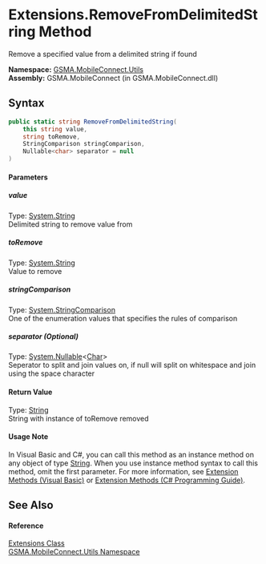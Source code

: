 Extensions.RemoveFromDelimitedString Method
===========================================
Remove a specified value from a delimited string if found

**Namespace:** [GSMA.MobileConnect.Utils][1]  
**Assembly:** GSMA.MobileConnect (in GSMA.MobileConnect.dll)

Syntax
------

```csharp
public static string RemoveFromDelimitedString(
	this string value,
	string toRemove,
	StringComparison stringComparison,
	Nullable<char> separator = null
)
```

#### Parameters

##### *value*
Type: [System.String][2]  
Delimited string to remove value from

##### *toRemove*
Type: [System.String][2]  
Value to remove

##### *stringComparison*
Type: [System.StringComparison][3]  
One of the enumeration values that specifies the rules of comparison

##### *separator* (Optional)
Type: [System.Nullable][4]&lt;[Char][5]>  
Seperator to split and join values on, if null will split on whitespace and join using the space character

#### Return Value
Type: [String][2]  
String with instance of toRemove removed
#### Usage Note
In Visual Basic and C#, you can call this method as an instance method on any object of type [String][2]. When you use instance method syntax to call this method, omit the first parameter. For more information, see [Extension Methods (Visual Basic)][6] or [Extension Methods (C# Programming Guide)][7].

See Also
--------

#### Reference
[Extensions Class][8]  
[GSMA.MobileConnect.Utils Namespace][1]  

[1]: ../README.md
[2]: http://msdn.microsoft.com/en-us/library/s1wwdcbf
[3]: http://msdn.microsoft.com/en-us/library/8d9k4871
[4]: http://msdn.microsoft.com/en-us/library/b3h38hb0
[5]: http://msdn.microsoft.com/en-us/library/k493b04s
[6]: http://msdn.microsoft.com/en-us/library/bb384936.aspx
[7]: http://msdn.microsoft.com/en-us/library/bb383977.aspx
[8]: README.md
[9]: ../../_icons/Help.png